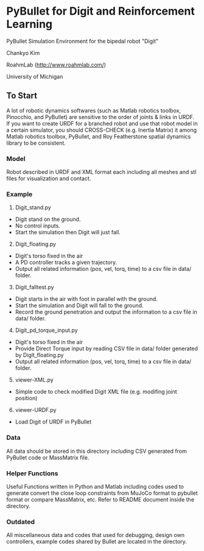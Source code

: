 # PyBullet for Digit and Reinforcement Learning

PyBullet Simulation Environment for the bipedal robot "Digit"

Chankyo Kim

RoahmLab (http://www.roahmlab.com/)

University of Michigan
<br>

## To Start
A lot of robotic dynamics softwares (such as Matlab robotics toolbox, Pinocchio, and PyBullet) are sensitive to the order of joints & links in URDF. If you want to create URDF for a branched robot and use that robot model in a certain simulator, you should CROSS-CHECK (e.g. Inertia Matrix) it among Matlab robotics toolbox, PyBullet, and Roy Featherstone spatial dynamics library to be consistent.

### Model
Robot described in URDF and XML format each including all meshes and stl files for visualization and contact.

### Example
<!-- * Call PyBullet
* Load Digit of URDF in Python Code
* Assign jointName
* Provide Closed Loop Constraints
* Fix Base
* Set Camera Position - Allow Keyboard/Mouse Events -->

1. Digit_stand.py
* Digit stand on the ground.
* No control inputs.
* Start the simulation then Digit will just fall.

2. Digit_floating.py
* Digit's torso fixed in the air
* A PD controller tracks a given trajectory.
* Output all related information (pos, vel, torq, time) to a csv file in data/ folder.

3. Digit_falltest.py
* Digit starts in the air with foot in parallel with the ground.
* Start the simulation and Digit will fall to the ground.
* Record the ground penetration and output the information to a csv file in data/ folder.

4. Digit_pd_torque_input.py
* Digit's torso fixed in the air
* Provide Direct Torque input by reading CSV file in data/ folder generated by Digit_floating.py
* Output all related information (pos, vel, torq, time) to a csv file in data/ folder.

5. viewer-XML.py
* Simple code to check modified Digit XML file (e.g. modifing joint position)

6. viewer-URDF.py
* Load Digit of URDF in PyBullet
  
### Data
All data should be stored in this directory including CSV generated from PyBullet code or MassMatrix file.

### Helper Functions
Useful Functions written in Python and Matlab including codes used to generate convert the close loop constraints from MuJoCo format to pybullet format or compare MassMatrix, etc. Refer to README document inside the directory.

### Outdated
All miscellaneous data and codes that used for debugging, design own controllers, example codes shared by Bullet are located in the directory.

<!-- 4. other miscellaneous codes

* Useful functions for PyBullet included -->
